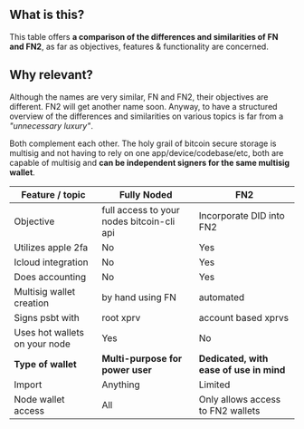 ## What is this?
This table offers **a comparison of the differences and similarities of FN and FN2**, as far as objectives, features & functionality are concerned.

## Why relevant?
Although the names are very similar, FN and FN2, their objectives are different. FN2 will get another name soon. Anyway, to have a structured overview of the differences and similarities on various topics is far from a *"unnecessary luxury"*.

Both complement each other. The holy grail of bitcoin secure storage is multisig and not having to rely on one app/device/codebase/etc, both are capable of multisig and **can be independent signers for the same multisig wallet**.

| Feature / topic                             | Fully Noded                                                  | FN2                                                          |
| ------------------------------------------- | ------------------------------------------------------------ | ------------------------------------------------------------ | 
| Objective                                   | full access to your nodes bitcoin-cli api                    | Incorporate DID into FN2                                     |
| Utilizes apple 2fa                          | No                                                           | Yes                                                          |
| Icloud integration                          | No                                                           | Yes                                                          |
| Does accounting                             | No                                                           | Yes                                                          |
| Multisig wallet creation                    | by hand using FN                                             | automated                                                    |
| Signs psbt with                             | root xprv                                                    | account based xprvs                                          |
| Uses hot wallets on your node               | Yes                                                          | No                                                           |
| **Type of wallet**                          | **Multi-purpose for power user**                             | **Dedicated, with ease of use in mind**                      |
| Import                                      | Anything                                                     | Limited                                                      |
| Node wallet access                          | All                                                          | Only allows access to FN2 wallets                            |
